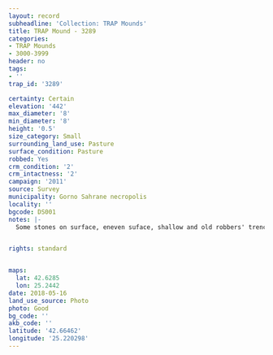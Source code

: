 ```yaml
---
layout: record
subheadline: 'Collection: TRAP Mounds'
title: TRAP Mound - 3289
categories:
- TRAP Mounds
- 3000-3999
header: no
tags:
- ''
trap_id: '3289'

certainty: Certain
elevation: '442'
max_diameter: '8'
min_diameter: '8'
height: '0.5'
size_category: Small
surrounding_land_use: Pasture
surface_condition: Pasture
robbed: Yes
crm_condition: '2'
crm_intactness: '2'
campaign: '2011'
source: Survey
municipality: Gorno Sahrane necropolis
locality: ''
bgcode: DS001
notes: |-
  Some stones on surface, eneven suface, shallow and old robbers' trench on side.


rights: standard


maps:
  lat: 42.6285
  lon: 25.2442
date: 2018-05-16
land_use_source: Photo
photo: Good
bg_code: ''
akb_code: ''
latitude: '42.66462'
longitude: '25.220298'
---
```

